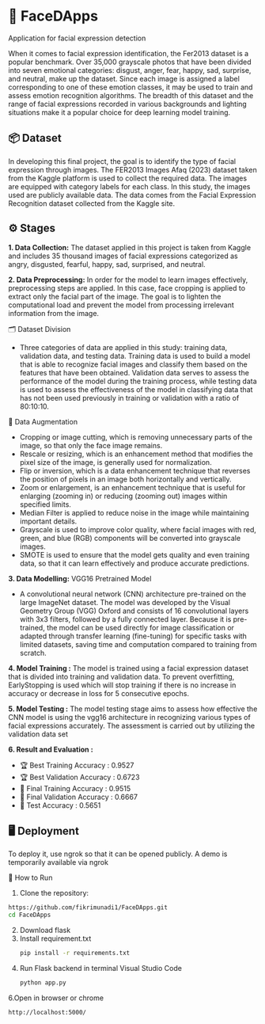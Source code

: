 # 📸 FaceDApps
Application for facial expression detection

When it comes to facial expression identification, the Fer2013 dataset is a popular benchmark. Over 35,000 grayscale photos that have been divided into seven emotional categories: disgust, anger, fear, happy, sad, surprise, and neutral, make up the dataset. Since each image is assigned a label corresponding to one of these emotion classes, it may be used to train and assess emotion recognition algorithms. The breadth of this dataset and the range of facial expressions recorded in various backgrounds and lighting situations make it a popular choice for deep learning model training.

## 📦 Dataset
In developing this final project, the goal is to identify the type of facial expression through images. The FER2013 Images Afaq (2023) dataset taken from the Kaggle platform is used to collect the required data. The images are equipped with category labels for each class. In this study, the images used are publicly available data. The data comes from the Facial Expression Recognition dataset collected from the Kaggle site.

## ⚙️ Stages 
**1. Data Collection:** 
The dataset applied in this project is taken from Kaggle and includes 35 thousand images of facial expressions categorized as angry, disgusted, fearful, happy, sad, surprised, and neutral.

**2. Data Preprocessing:**
In order for the model to learn images effectively, preprocessing steps are applied. In this case, face cropping is applied to extract only the facial part of the image. The goal is to lighten the computational load and prevent the model from processing irrelevant information from the image.

🗂️ Dataset Division
- Three categories of data are applied in this study: training data, validation data, and testing data. Training data is used to build a model that is able to recognize facial images and classify them based on the features that have been obtained. Validation data serves to assess the performance of the model during the training process, while testing data is used to assess the effectiveness of the model in classifying data that has not been used previously in training or validation with a ratio of 80:10:10.

🔄 Data Augmentation
- Cropping or image cutting, which is removing unnecessary parts of the image, so that only the face image remains.
- Rescale or resizing, which is an enhancement method that modifies the pixel size of the image, is generally used for normalization.
- Flip or inversion, which is a data enhancement technique that reverses the position of pixels in an image both horizontally and vertically.
- Zoom or enlargement, is an enhancement technique that is useful for enlarging (zooming in) or reducing (zooming out) images within specified limits.
- Median Filter is applied to reduce noise in the image while maintaining important details.
- Grayscale is used to improve color quality, where facial images with red, green, and blue (RGB) components will be converted into grayscale images.
- SMOTE is used to ensure that the model gets quality and even training data, so that it can learn effectively and produce accurate predictions.

**3. Data Modelling:**
VGG16 Pretrained Model
- A convolutional neural network (CNN) architecture pre-trained on the large ImageNet dataset. The model was developed by the Visual Geometry Group (VGG)
Oxford and consists of 16 convolutional layers with 3x3 filters, followed by a fully
connected layer. Because it is pre-trained, the model can be used directly for image classification or adapted through transfer learning (fine-tuning) for specific tasks with limited datasets, saving time and computation compared to training from scratch.

**4. Model Training :**
The model is trained using a facial expression dataset that is divided into training and validation data. To prevent overfitting, EarlyStopping is used which will stop training if there is no increase in accuracy or decrease in loss for 5 consecutive epochs. 

**5. Model Testing :**
The model testing stage aims to assess how effective the CNN model is
using the vgg16 architecture in recognizing various types of facial expressions accurately. The assessment is carried out by utilizing the validation data set

**6. Result and Evaluation :**
- 🏆 Best Training Accuracy    : 0.9527
- 🏆 Best Validation Accuracy  : 0.6723
- 🎯 Final Training Accuracy   : 0.9515
- 🎯 Final Validation Accuracy : 0.6667
- 🧪 Test Accuracy             : 0.5651

## 🖥️ Deployment
To deploy it, use ngrok so that it can be opened publicly.
A demo is temporarily available via ngrok

🚀 How to Run
1. Clone the repository:
  ``` bash
  https://github.com/fikrimunadi1/FaceDApps.git
  cd FaceDApps
  ```
2. Download flask 
3. Install requirement.txt
   ``` bash
   pip install -r requirements.txt
   ```
5. Run Flask backend in terminal Visual Studio Code
   ``` bash
   python app.py
   ``` 
6.Open in browser or chrome
   ``` bash
   http://localhost:5000/ 
   ``` 
